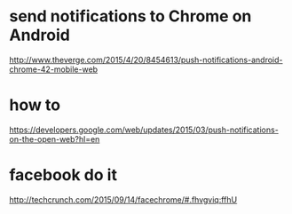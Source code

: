 # send notifications to Chrome on Android
http://www.theverge.com/2015/4/20/8454613/push-notifications-android-chrome-42-mobile-web

# how to
https://developers.google.com/web/updates/2015/03/push-notifications-on-the-open-web?hl=en

# facebook do it
http://techcrunch.com/2015/09/14/facechrome/#.fhvgviq:ffhU